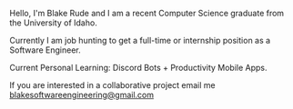 Hello, I'm Blake Rude and I am a recent Computer Science graduate from the University of Idaho.

Currently I am job hunting to get a full-time or internship position as a Software Engineer.


Current Personal Learning: Discord Bots + Productivity Mobile Apps.

If you are interested in a collaborative project email me blakesoftwareengineering@gmail.com

<!---
BlakeRude/BlakeRude is a ✨ special ✨ repository because its `README.md` (this file) appears on your GitHub profile.
You can click the Preview link to take a look at your changes.
--->
